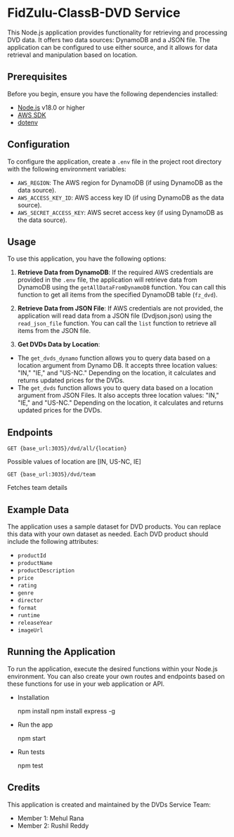 # FidZulu-ClassB-DVD Service

 

This Node.js application provides functionality for retrieving and processing DVD data. It offers two data sources: DynamoDB and a JSON file. The application can be configured to use either source, and it allows for data retrieval and manipulation based on location.

 

## Prerequisites

 

Before you begin, ensure you have the following dependencies installed:

 

- [Node.js](https://nodejs.org/) v18.0 or higher
- [AWS SDK](https://aws.amazon.com/sdk-for-node-js/)
- [dotenv](https://www.npmjs.com/package/dotenv)

 

## Configuration

 

To configure the application, create a `.env` file in the project root directory with the following environment variables:

 

- `AWS_REGION`: The AWS region for DynamoDB (if using DynamoDB as the data source).
- `AWS_ACCESS_KEY_ID`: AWS access key ID (if using DynamoDB as the data source).
- `AWS_SECRET_ACCESS_KEY`: AWS secret access key (if using DynamoDB as the data source).

 

## Usage

 

To use this application, you have the following options:

 

1. **Retrieve Data from DynamoDB**: If the required AWS credentials are provided in the `.env` file, the application will retrieve data from DynamoDB using the `getAllDataFromDynamoDB` function. You can call this function to get all items from the specified DynamoDB table (`fz_dvd`).

 

2. **Retrieve Data from JSON File**: If AWS credentials are not provided, the application will read data from a JSON file (Dvdjson.json) using the `read_json_file` function. You can call the `list` function to retrieve all items from the JSON file.

 

3. **Get DVDs Data by Location**: 
  - The `get_dvds_dynamo` function allows you to query data based on a location argument from Dynamo DB. It accepts three location values: "IN," "IE," and "US-NC." Depending on the location, it calculates and returns updated prices for the DVDs.
  - The `get_dvds` function allows you to query data based on a location argument from JSON Files. It also accepts three location values: "IN," "IE," and "US-NC." Depending on the location, it calculates and returns updated prices for the DVDs.


 ## Endpoints


`GET {base_url:3035}/dvd/all/{location}`

Possible values of location are [IN, US-NC, IE]

`GET {base_url:3035}/dvd/team`

Fetches team details

## Example Data

 

The application uses a sample dataset for DVD products. You can replace this data with your own dataset as needed. Each DVD product should include the following attributes:

 

- `productId`
- `productName`
- `productDescription`
- `price`
- `rating`
- `genre`
- `director`
- `format`
- `runtime`
- `releaseYear`
- `imageUrl`

 

## Running the Application

 

To run the application, execute the desired functions within your Node.js environment. You can also create your own routes and endpoints based on these functions for use in your web application or API.

- Installation

    npm install
    npm install express -g 

- Run the app

    npm start

 - Run tests

   npm test
   

## Credits

 

This application is created and maintained by the DVDs Service Team:

 

- Member 1: Mehul Rana
- Member 2: Rushil Reddy
